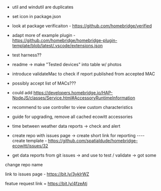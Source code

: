 



- util and windutil are duplicates

- set icon in package.json

- look at package verificaiton  - https://github.com/homebridge/verified

- adapt more of example plugin - https://github.com/homebridge/homebridge-plugin-template/blob/latest/.vscode/extensions.json

- test harness??

- readme -> make "Tested devices" into table w/ photos

- introduce validateMac to check if report published from accepted MAC

- possibly accept list of MACs???


- could add https://developers.homebridge.io/HAP-NodeJS/classes/Service.html#AccessoryRuntimeInformation

- recommend to use controller to view custom characteristics

- guide for upgrading, remove all cached ecowitt accessories

- time between weather data reports -> check and alert



- create repo with issues page -> create short link for reporting
---- create template - https://github.com/spatialdude/homebridge-ecowitt/issues/32



- get data reports from git issues -> and use to test / validate -> got some

change repo name


link to issues page - https://bit.ly/3yklrWZ


featue request link = https://bit.ly/4fzeAtj
